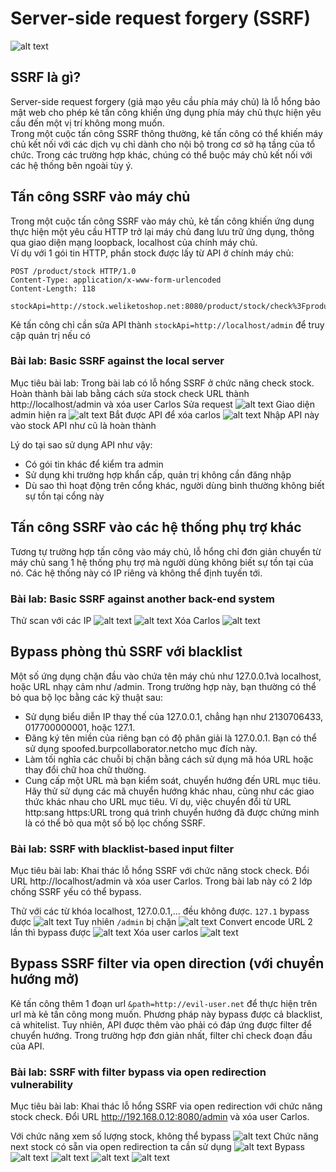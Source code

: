 # Server-side request forgery (SSRF)
![alt text](image.png)
## SSRF là gì?
Server-side request forgery (giả mạo yêu cầu phía máy chủ) là lỗ hổng bảo mật web cho phép kẻ tấn công khiến ứng dụng phía máy chủ thực hiện yêu cầu đến một vị trí không mong muốn.  
Trong một cuộc tấn công SSRF thông thường, kẻ tấn công có thể khiến máy chủ kết nối với các dịch vụ chỉ dành cho nội bộ trong cơ sở hạ tầng của tổ chức. Trong các trường hợp khác, chúng có thể buộc máy chủ kết nối với các hệ thống bên ngoài tùy ý. 
## Tấn công SSRF vào máy chủ
Trong một cuộc tấn công SSRF vào máy chủ, kẻ tấn công khiến ứng dụng thực hiện một yêu cầu HTTP trở lại máy chủ đang lưu trữ ứng dụng, thông qua giao diện mạng loopback, localhost của chính máy chủ.  
Ví dụ với 1 gói tin HTTP, phần stock được lấy từ API ở chính máy chủ:
```
POST /product/stock HTTP/1.0
Content-Type: application/x-www-form-urlencoded
Content-Length: 118

stockApi=http://stock.weliketoshop.net:8080/product/stock/check%3FproductId%3D6%26storeId%3D1
```
Kẻ tấn công chỉ cần sửa API thành `stockApi=http://localhost/admin` để truy cập quản trị nếu có
### Bài lab: Basic SSRF against the local server
Mục tiêu bài lab: Trong bài lab có lỗ hổng SSRF ở chức năng check stock. Hoàn thành bài lab bằng cách sửa stock check URL thành http://localhost/admin và xóa user Carlos
Sửa request
![alt text](image-2.png)
Giao diện admin hiện ra
![alt text](image-3.png)
Bắt được API để xóa carlos
![alt text](image-4.png)
Nhập API này vào stock API như cũ là hoàn thành

Lý do tại sao sử dụng API như vậy:
- Có gói tin khác để kiểm tra admin
- Sử dụng khi trường hợp khẩn cấp, quản trị không cần đăng nhập
- Dù sao thì hoạt động trên cổng khác, người dùng bình thường không biết sự tồn tại cổng này
## Tấn công SSRF vào các hệ thống phụ trợ khác
Tương tự trường hợp tấn công vào máy chủ, lỗ hổng chỉ đơn giản chuyển từ máy chủ sang 1 hệ thống phụ trợ mà người dùng không biết sự tồn tại của nó. Các hệ thống này có IP riêng và không thể định tuyến tới. 

### Bài lab: Basic SSRF against another back-end system
Thử scan với các IP
![alt text](image-5.png)
![alt text](image-6.png)
Xóa Carlos
![alt text](image-7.png)

## Bypass phòng thủ SSRF với blacklist
Một số ứng dụng chặn đầu vào chứa tên máy chủ như 127.0.0.1và localhost, hoặc URL nhạy cảm như /admin. Trong trường hợp này, bạn thường có thể bỏ qua bộ lọc bằng các kỹ thuật sau:

- Sử dụng biểu diễn IP thay thế của 127.0.0.1, chẳng hạn như 2130706433, 017700000001, hoặc 127.1.
- Đăng ký tên miền của riêng bạn có độ phân giải là 127.0.0.1. Bạn có thể sử dụng spoofed.burpcollaborator.netcho mục đích này.
- Làm tối nghĩa các chuỗi bị chặn bằng cách sử dụng mã hóa URL hoặc thay đổi chữ hoa chữ thường.
- Cung cấp một URL mà bạn kiểm soát, chuyển hướng đến URL mục tiêu. Hãy thử sử dụng các mã chuyển hướng khác nhau, cũng như các giao thức khác nhau cho URL mục tiêu. Ví dụ, việc chuyển đổi từ URL http:sang https:URL trong quá trình chuyển hướng đã được chứng minh là có thể bỏ qua một số bộ lọc chống SSRF.
### Bài lab: SSRF with blacklist-based input filter
Mục tiêu bài lab: Khai thác lỗ hổng SSRF với chức năng stock check. Đổi URL http://localhost/admin và xóa user Carlos. Trong bài lab này có 2 lớp chống SSRF yếu có thể bypass.

Thử với các từ khóa localhost, 127.0.0.1,... đều không được.
`127.1` bypass được
![alt text](image-8.png)
Tuy nhiên `/admin` bị chặn
![alt text](image-9.png)
Convert encode URL 2 lần thì bypass được
![alt text](image-10.png)
Xóa user carlos
![alt text](image-11.png)

## Bypass SSRF filter via open direction (với chuyển hướng mở)
Kẻ tấn công thêm 1 đoạn url `&path=http://evil-user.net` để thực hiện trên url mà kẻ tấn công mong muốn. Phương pháp này bypass được cả blacklist, cả whitelist. Tuy nhiên, API được thêm vào phải có đáp ứng được filter để chuyển hướng. Trong trường hợp đơn giản nhất, filter chỉ check đoạn đầu của API.
### Bài lab: SSRF with filter bypass via open redirection vulnerability
Mục tiêu bài lab: Khai thác lỗ hổng SSRF via open redirection với chức năng stock check. Đổi URL http://192.168.0.12:8080/admin và xóa user Carlos. 

Với chức năng xem số lượng stock, không thể bypass
![alt text](image-12.png)
Chức năng next stock có sẵn via open redirection ta cần sử dụng 
![alt text](image-13.png)
Bypass
![alt text](image-14.png)
![alt text](image-15.png)
![alt text](image-16.png)
![alt text](image-17.png)
